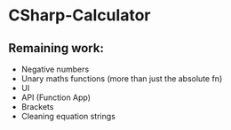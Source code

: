 # CSharp-Calculator

## Remaining work:
* Negative numbers
* Unary maths functions (more than just the absolute fn)
* UI
* API (Function App)
* Brackets
* Cleaning equation strings